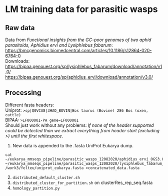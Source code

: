 # LM training data for parasitic wasps

## Raw data
Data from _Functional insights from the GC-poor genomes of two aphid parasitoids, Aphidius ervi and Lysiphlebus fabarum_:  
https://bmcgenomics.biomedcentral.com/articles/10.1186/s12864-020-6764-0  
Downloads:  
https://bipaa.genouest.org/sp/lysiphlebus_fabarum/download/annotation/v1.0/  
https://bipaa.genouest.org/sp/aphidius_ervi/download/annotation/v3.0/  

## Processing

Different fasta headers:  
Uniprot: `>sp|Q0VCA8|3HAO_BOVIN|Bos taurus (Bovine) 286 Bos (oxen, cattle)`  
BIPAA: `>LF000001-PA gene=LF000001`  
Should just work without any problems: _If none of the header supported could be detected than we extract everything from header start (excluding >) until the first whitespace._  

1. New data is appended to the .fasta UniProt Eukarya dump.
```
cat ~/eukarya_mmseqs_pipeline/parasitic_wasps_12082020/aphidius_ervi_OGS3.0_20161222_proteins_2.fa ~/eukarya_mmseqs_pipeline/parasitic_wasps_12082020/lysiphlebus_fabarum_OGS1.0_20170110_proteins_2.fa /work3/felteu/uniprot_eukarya.fasta >concatenated_data.fasta
```
2. `distributed_default_cluster.sh`
3. `distributed_cluster_for_partition.sh` on  clusterRes_rep_seq.fasta
4. `homology_partition.py`

